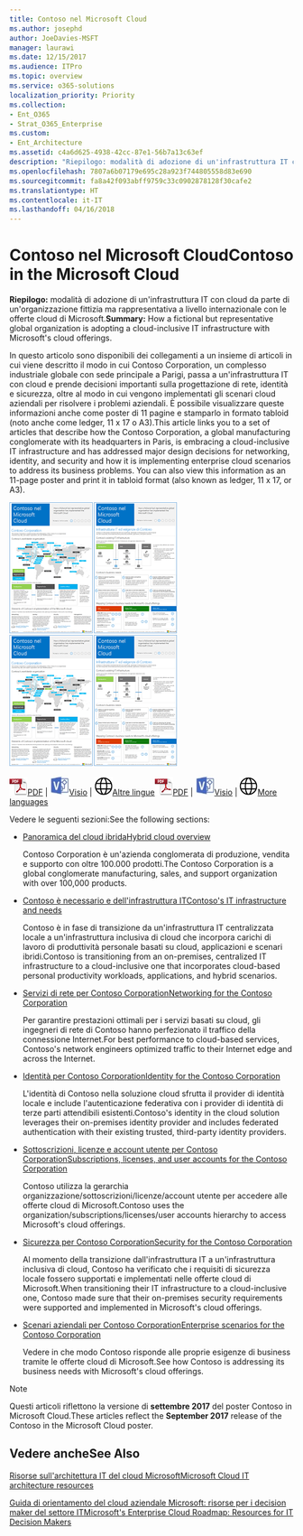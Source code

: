 ```yaml
---
title: Contoso nel Microsoft Cloud
ms.author: josephd
author: JoeDavies-MSFT
manager: laurawi
ms.date: 12/15/2017
ms.audience: ITPro
ms.topic: overview
ms.service: o365-solutions
localization_priority: Priority
ms.collection:
- Ent_O365
- Strat_O365_Enterprise
ms.custom:
- Ent_Architecture
ms.assetid: c4a6d625-4938-42cc-87e1-56b7a13c63ef
description: "Riepilogo: modalità di adozione di un'infrastruttura IT con cloud da parte di un'organizzazione fittizia ma rappresentativa a livello internazionale con le offerte cloud di Microsoft."
ms.openlocfilehash: 7807a6b07179e695c28a923f744805558d83e690
ms.sourcegitcommit: fa8a42f093abff9759c33c0902878128f30cafe2
ms.translationtype: HT
ms.contentlocale: it-IT
ms.lasthandoff: 04/16/2018
---
```

# <a name="contoso-in-the-microsoft-cloud"></a><span data-ttu-id="36d29-103">Contoso nel Microsoft Cloud</span><span class="sxs-lookup"><span data-stu-id="36d29-103">Contoso in the Microsoft Cloud</span></span>

 <span data-ttu-id="36d29-104">**Riepilogo:** modalità di adozione di un'infrastruttura IT con cloud da parte di un'organizzazione fittizia ma rappresentativa a livello internazionale con le offerte cloud di Microsoft.</span><span class="sxs-lookup"><span data-stu-id="36d29-104">**Summary:** How a fictional but representative global organization is adopting a cloud-inclusive IT infrastructure with Microsoft's cloud offerings.</span></span>
  
<span data-ttu-id="36d29-p101">In questo articolo sono disponibili dei collegamenti a un insieme di articoli in cui viene descritto il modo in cui Contoso Corporation, un complesso industriale globale con sede principale a Parigi, passa a un'infrastruttura IT con cloud e prende decisioni importanti sulla progettazione di rete, identità e sicurezza, oltre al modo in cui vengono implementati gli scenari cloud aziendali per risolvere i problemi aziendali. È possibile visualizzare queste informazioni anche come poster di 11 pagine e stamparlo in formato tabloid (noto anche come ledger, 11 x 17 o A3).</span><span class="sxs-lookup"><span data-stu-id="36d29-p101">This article links you to a set of articles that describe how the Contoso Corporation, a global manufacturing conglomerate with its headquarters in Paris, is embracing a cloud-inclusive IT infrastructure and has addressed major design decisions for networking, identity, and security and how it is implementing enterprise cloud scenarios to address its business problems. You can also view this information as an 11-page poster and print it in tabloid format (also known as ledger, 11 x 17, or A3).</span></span>
  
<span data-ttu-id="36d29-107">[![Immagine cursore di Contoso nel poster di Microsoft Cloud.](images/Contoso_Poster/Thumbnail.png)](https://www.microsoft.com/download/details.aspx?id=54427)</span><span class="sxs-lookup"><span data-stu-id="36d29-107">[![Thumb image of the Contoso in the Microsoft Cloud poster.](images/Contoso_Poster/Thumbnail.png)](https://www.microsoft.com/download/details.aspx?id=54427)</span></span>
  
<span data-ttu-id="36d29-108">![File PDF](images/Common_Images/PDFIcon.png)[PDF](https://go.microsoft.com/fwlink/p/?linkid=842085)  | ![File Visio](images/Common_Images/VisioIcon.png)[Visio](https://go.microsoft.com/fwlink/p/?linkid=842086)  | ![Visualizzare una pagina con le versioni in altre lingue](images/Common_Images/GlobeIcon.png)[Altre lingue](https://www.microsoft.com/download/details.aspx?id=54427)</span><span class="sxs-lookup"><span data-stu-id="36d29-108">![PDF file](images/Common_Images/PDFIcon.png)[PDF](https://go.microsoft.com/fwlink/p/?linkid=842085)  | ![Visio file](images/Common_Images/VisioIcon.png)[Visio](https://go.microsoft.com/fwlink/p/?linkid=842086)  | ![See a page with versions in additional languages](images/Common_Images/GlobeIcon.png)[More languages](https://www.microsoft.com/download/details.aspx?id=54427)</span></span>
  
<span data-ttu-id="36d29-109">Vedere le seguenti sezioni:</span><span class="sxs-lookup"><span data-stu-id="36d29-109">See the following sections:</span></span>
  
- [<span data-ttu-id="36d29-110">Panoramica del cloud ibrida</span><span class="sxs-lookup"><span data-stu-id="36d29-110">Hybrid cloud overview</span></span>](hybrid-cloud-overview.md)
    
    <span data-ttu-id="36d29-111">Contoso Corporation è un'azienda conglomerata di produzione, vendita e supporto con oltre 100.000 prodotti.</span><span class="sxs-lookup"><span data-stu-id="36d29-111">The Contoso Corporation is a global conglomerate manufacturing, sales, and support organization with over 100,000 products.</span></span>
    
- [<span data-ttu-id="36d29-112">Contoso è necessario e dell'infrastruttura IT</span><span class="sxs-lookup"><span data-stu-id="36d29-112">Contoso's IT infrastructure and needs</span></span>](contoso-it-infrastructure-and-needs.md)
    
    <span data-ttu-id="36d29-113">Contoso è in fase di transizione da un'infrastruttura IT centralizzata locale a un'infrastruttura inclusiva di cloud che incorpora carichi di lavoro di produttività personale basati su cloud, applicazioni e scenari ibridi.</span><span class="sxs-lookup"><span data-stu-id="36d29-113">Contoso is transitioning from an on-premises, centralized IT infrastructure to a cloud-inclusive one that incorporates cloud-based personal productivity workloads, applications, and hybrid scenarios.</span></span>
    
- [<span data-ttu-id="36d29-114">Servizi di rete per Contoso Corporation</span><span class="sxs-lookup"><span data-stu-id="36d29-114">Networking for the Contoso Corporation</span></span>](networking-for-the-contoso-corporation.md)
    
    <span data-ttu-id="36d29-115">Per garantire prestazioni ottimali per i servizi basati su cloud, gli ingegneri di rete di Contoso hanno perfezionato il traffico della connessione Internet.</span><span class="sxs-lookup"><span data-stu-id="36d29-115">For best performance to cloud-based services, Contoso's network engineers optimized traffic to their Internet edge and across the Internet.</span></span>
    
- [<span data-ttu-id="36d29-116">Identità per Contoso Corporation</span><span class="sxs-lookup"><span data-stu-id="36d29-116">Identity for the Contoso Corporation</span></span>](identity-for-the-contoso-corporation.md)
    
    <span data-ttu-id="36d29-117">L'identità di Contoso nella soluzione cloud sfrutta il provider di identità locale e include l'autenticazione federativa con i provider di identità di terze parti attendibili esistenti.</span><span class="sxs-lookup"><span data-stu-id="36d29-117">Contoso's identity in the cloud solution leverages their on-premises identity provider and includes federated authentication with their existing trusted, third-party identity providers.</span></span>
    
- [<span data-ttu-id="36d29-118">Sottoscrizioni, licenze e account utente per Contoso Corporation</span><span class="sxs-lookup"><span data-stu-id="36d29-118">Subscriptions, licenses, and user accounts for the Contoso Corporation</span></span>](subscriptions-licenses-and-user-accounts-for-the-contoso-corporation.md)
    
    <span data-ttu-id="36d29-119">Contoso utilizza la gerarchia organizzazione/sottoscrizioni/licenze/account utente per accedere alle offerte cloud di Microsoft.</span><span class="sxs-lookup"><span data-stu-id="36d29-119">Contoso uses the organization/subscriptions/licenses/user accounts hierarchy to access Microsoft's cloud offerings.</span></span>
    
- [<span data-ttu-id="36d29-120">Sicurezza per Contoso Corporation</span><span class="sxs-lookup"><span data-stu-id="36d29-120">Security for the Contoso Corporation</span></span>](security-for-the-contoso-corporation.md)
    
    <span data-ttu-id="36d29-121">Al momento della transizione dall'infrastruttura IT a un'infrastruttura inclusiva di cloud, Contoso ha verificato che i requisiti di sicurezza locale fossero supportati e implementati nelle offerte cloud di Microsoft.</span><span class="sxs-lookup"><span data-stu-id="36d29-121">When transitioning their IT infrastructure to a cloud-inclusive one, Contoso made sure that their on-premises security requirements were supported and implemented in Microsoft's cloud offerings.</span></span>
    
- [<span data-ttu-id="36d29-122">Scenari aziendali per Contoso Corporation</span><span class="sxs-lookup"><span data-stu-id="36d29-122">Enterprise scenarios for the Contoso Corporation</span></span>](enterprise-scenarios-for-the-contoso-corporation.md)
    
    <span data-ttu-id="36d29-123">Vedere in che modo Contoso risponde alle proprie esigenze di business tramite le offerte cloud di Microsoft.</span><span class="sxs-lookup"><span data-stu-id="36d29-123">See how Contoso is addressing its business needs with Microsoft's cloud offerings.</span></span>
    
> [!NOTE]
> <span data-ttu-id="36d29-124">Questi articoli riflettono la versione di **settembre 2017** del poster Contoso in Microsoft Cloud.</span><span class="sxs-lookup"><span data-stu-id="36d29-124">These articles reflect the **September 2017** release of the Contoso in the Microsoft Cloud poster.</span></span>
  
## <a name="see-also"></a><span data-ttu-id="36d29-125">Vedere anche</span><span class="sxs-lookup"><span data-stu-id="36d29-125">See Also</span></span>

[<span data-ttu-id="36d29-126">Risorse sull'architettura IT del cloud Microsoft</span><span class="sxs-lookup"><span data-stu-id="36d29-126">Microsoft Cloud IT architecture resources</span></span>](microsoft-cloud-it-architecture-resources.md)

[<span data-ttu-id="36d29-127">Guida di orientamento del cloud aziendale Microsoft: risorse per i decision maker del settore IT</span><span class="sxs-lookup"><span data-stu-id="36d29-127">Microsoft's Enterprise Cloud Roadmap: Resources for IT Decision Makers</span></span>](https://sway.com/FJ2xsyWtkJc2taRD)



